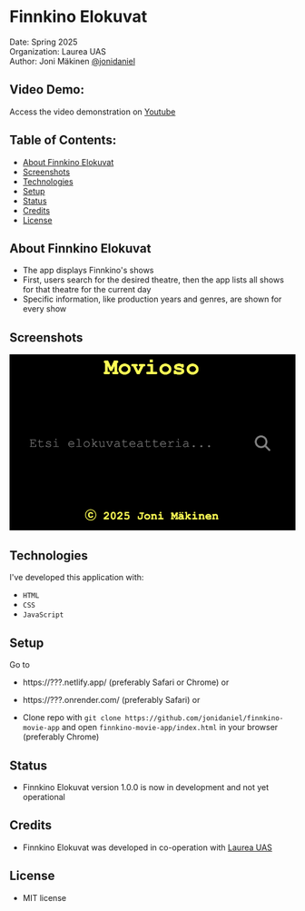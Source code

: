 # Finnkino Elokuvat

Date: Spring 2025\
Organization: Laurea UAS\
Author: Joni Mäkinen [@jonidaniel](https://github.com/jonidaniel)

## Video Demo:

Access the video demonstration on [Youtube]()

## Table of Contents:

- [About Finnkino Elokuvat](#about-finnkino-elokuvat)
- [Screenshots](#screenshots)
- [Technologies](#technologies)
- [Setup](#setup)
- [Status](#status)
- [Credits](#credits)
- [License](#license)

## About Finnkino Elokuvat

- The app displays Finnkino's shows
- First, users search for the desired theatre, then the app lists all shows for that theatre for the current day
- Specific information, like production years and genres, are shown for every show

## Screenshots

![](screenshots/ss01.png?raw=true)

## Technologies

I've developed this application with:

- `HTML`
- `CSS`
- `JavaScript`

## Setup

Go to

- https://???.netlify.app/ (preferably Safari or Chrome) or

- https://???.onrender.com/ (preferably Safari) or

- Clone repo with `git clone https://github.com/jonidaniel/finnkino-movie-app` and open `finnkino-movie-app/index.html` in your browser (preferably Chrome)

## Status

- Finnkino Elokuvat version 1.0.0 is now in development and not yet operational

## Credits

- Finnkino Elokuvat was developed in co-operation with [Laurea UAS](https://www.laurea.fi)

## License

- MIT license
